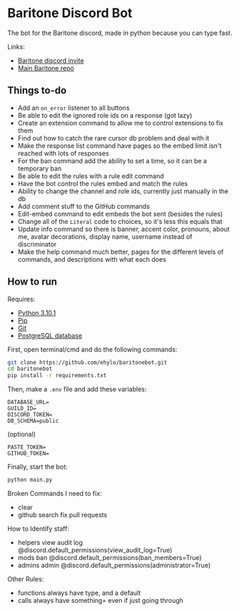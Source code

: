# Baritone Discord Bot
The bot for the Baritone discord, made in python because you can type fast.

Links: 
*   [Baritone discord invite](https://discord.gg/s6fRBAUpmr)
*   [Main Baritone repo](https://github.com/cabaletta/baritone)
## Things to-do
*   Add an `on_error` listener to all buttons
*   Be able to edit the ignored role ids on a response (got lazy)
*   Create an extension command to allow me to control extensions to fix them
*   Find out how to catch the rare cursor db problem and deal with it
*   Make the response list command have pages so the embed limit isn't reached with lots of responses
*   For the ban command add the ability to set a time, so it can be a temporary ban
*   Be able to edit the rules with a rule edit command
*   Have the bot control the rules embed and match the rules
*   Ability to change the channel and role ids, currently just manually in the db
*   Add comment stuff to the GitHub commands
*   Edit-embed command to edit embeds the bot sent (besides the rules)
*   Change all of the `Literal` code to choices, so it's less this equals that
*   Update info command so there is banner, accent color, pronouns, about me, avatar decorations, display name, username instead of discriminator
*   Make the help command much better, pages for the different levels of commands, and descriptions with what each does
## How to run
Requires:
*   [Python 3.10.1](https://www.python.org/downloads/)
*   [Pip](https://pip.pypa.io/en/stable/installing/)
*   [Git](https://git-scm.com/book/en/v2/Getting-Started-Installing-Git)
*   [PostgreSQL database](https://www.postgresql.org/download/)

First, open terminal/cmd and do the following commands:
```bash
git clone https://github.com/ehylo/baritonebot.git
cd baritonebot
pip install -r requirements.txt
```
Then, make a `.env` file and add these variables:
```dotenv
DATABASE_URL=
GUILD_ID=
DISCORD_TOKEN=
DB_SCHEMA=public
```
(optional)
```dotenv
PASTE_TOKEN=
GITHUB_TOKEN=
```
Finally, start the bot:
```bash
python main.py
```

Broken Commands I need to fix:
- clear
- github search fix pull requests

How to Identify staff:
- helpers	view audit log	@discord.default_permissions(view_audit_log=True)
- mods	ban	@discord.default_permissions(ban_members=True)
- admins	admin	@discord.default_permissions(administrator=True)

Other Rules:
- functions	always have type, and a default
- calls	always have something= even if just going through
